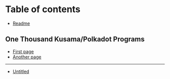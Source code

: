 # Table of contents

* [Readme](README.md)

## One Thousand Kusama/Polkadot Programs

* [First page](one-thousand-kusama-polkadot-programs/first-page.md)
* [Another page](one-thousand-kusama-polkadot-programs/another-page.md)

---

* [Untitled](untitled.md)


